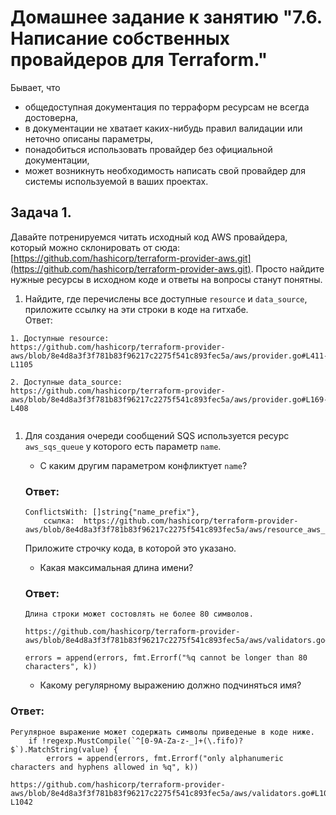 # Домашнее задание к занятию "7.6. Написание собственных провайдеров для Terraform."

Бывает, что 
* общедоступная документация по терраформ ресурсам не всегда достоверна,
* в документации не хватает каких-нибудь правил валидации или неточно описаны параметры,
* понадобиться использовать провайдер без официальной документации,
* может возникнуть необходимость написать свой провайдер для системы используемой в ваших проектах.   

## Задача 1. 
Давайте потренируемся читать исходный код AWS провайдера, который можно склонировать от сюда: 
[https://github.com/hashicorp/terraform-provider-aws.git](https://github.com/hashicorp/terraform-provider-aws.git).
Просто найдите нужные ресурсы в исходном коде и ответы на вопросы станут понятны.  


1. Найдите, где перечислены все доступные `resource` и `data_source`, приложите ссылку на эти строки в коде на 
гитхабе.  
Ответ:
```````
1. Доступные resource:
https://github.com/hashicorp/terraform-provider-aws/blob/8e4d8a3f3f781b83f96217c2275f541c893fec5a/aws/provider.go#L411-L1105

2. Доступные data_source:
https://github.com/hashicorp/terraform-provider-aws/blob/8e4d8a3f3f781b83f96217c2275f541c893fec5a/aws/provider.go#L169-L408


````````


1. Для создания очереди сообщений SQS используется ресурс `aws_sqs_queue` у которого есть параметр `name`. 
    * С каким другим параметром конфликтует `name`? 
    ### Ответ:
    ````````````
    ConflictsWith: []string{"name_prefix"},
        ссылка:  https://github.com/hashicorp/terraform-provider-aws/blob/8e4d8a3f3f781b83f96217c2275f541c893fec5a/aws/resource_aws_sqs_queue.go#L56
    ````````````
    
    Приложите строчку кода, в которой это указано.
    * Какая максимальная длина имени? 

    ### Ответ:
    `````````
    Длина строки может состовлять не более 80 символов.

    https://github.com/hashicorp/terraform-provider-aws/blob/8e4d8a3f3f781b83f96217c2275f541c893fec5a/aws/validators.go#L1038

    errors = append(errors, fmt.Errorf("%q cannot be longer than 80 characters", k))

    `````````



    * Какому регулярному выражению должно подчиняться имя? 
    
### Ответ:

``````````
Регулярное выражение может содержать символы приведеные в коде ниже.
	if !regexp.MustCompile(`^[0-9A-Za-z-_]+(\.fifo)?$`).MatchString(value) {
		errors = append(errors, fmt.Errorf("only alphanumeric characters and hyphens allowed in %q", k))

https://github.com/hashicorp/terraform-provider-aws/blob/8e4d8a3f3f781b83f96217c2275f541c893fec5a/aws/validators.go#L1041-L1042

``````````